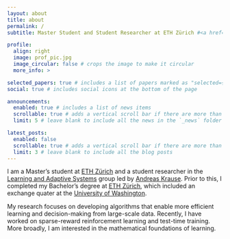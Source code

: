 ```yaml
---
layout: about
title: about
permalink: /
subtitle: Master Student and Student Researcher at ETH Zürich #<a href='#'>Affiliations</a>. 

profile:
  align: right
  image: prof_pic.jpg
  image_circular: false # crops the image to make it circular
  more_info: >

selected_papers: true # includes a list of papers marked as "selected={true}"
social: true # includes social icons at the bottom of the page

announcements:
  enabled: true # includes a list of news items
  scrollable: true # adds a vertical scroll bar if there are more than 3 news items
  limit: 5 # leave blank to include all the news in the `_news` folder

latest_posts:
  enabled: false
  scrollable: true # adds a vertical scroll bar if there are more than 3 new posts items
  limit: 3 # leave blank to include all the blog posts
---
```


I am a Master’s student at [ETH Zürich](https://ethz.ch/de.html) and a student researcher in the [Learning and Adaptive Systems](https://las.inf.ethz.ch) group led by [Andreas Krause](https://las.inf.ethz.ch/krausea). Prior to this, I completed my Bachelor’s degree at [ETH Zürich](https://ethz.ch/de.html), which included an exchange quater at the [University of Washington](https://www.washington.edu).

My research focuses on developing algorithms that enable more efficient learning and decision-making from large-scale data. Recently, I have worked on sparse-reward reinforcement learning and test-time training. More broadly, I am interested in the mathematical foundations of learning.

<!-- , where I had the pleasure of working with [Jonas Hübotter](), [Marco Bagatella]() and Ido Hakimi -->
<!-- Write your biography here. Tell the world about yourself. Link to your favorite [subreddit](http://reddit.com). You can put a picture in, too. The code is already in, just name your picture `prof_pic.jpg` and put it in the `img/` folder.

Put your address / P.O. box / other info right below your picture. You can also disable any of these elements by editing `profile` property of the YAML header of your `_pages/about.md`. Edit `_bibliography/papers.bib` and Jekyll will render your [publications page](/al-folio/publications/) automatically.

Link to your social media connections, too. This theme is set up to use [Font Awesome icons](https://fontawesome.com/) and [Academicons](https://jpswalsh.github.io/academicons/), like the ones below. Add your Facebook, Twitter, LinkedIn, Google Scholar, or just disable all of them. -->

